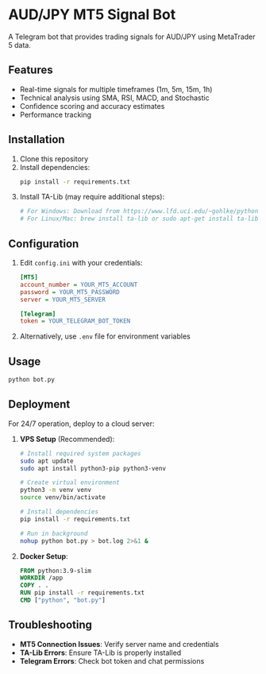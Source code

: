 # AUD/JPY MT5 Signal Bot

A Telegram bot that provides trading signals for AUD/JPY using MetaTrader 5 data.

## Features

- Real-time signals for multiple timeframes (1m, 5m, 15m, 1h)
- Technical analysis using SMA, RSI, MACD, and Stochastic
- Confidence scoring and accuracy estimates
- Performance tracking

## Installation

1. Clone this repository
2. Install dependencies:
   ```bash
   pip install -r requirements.txt
   ```
3. Install TA-Lib (may require additional steps):
   ```bash
   # For Windows: Download from https://www.lfd.uci.edu/~gohlke/pythonlibs/#ta-lib
   # For Linux/Mac: brew install ta-lib or sudo apt-get install ta-lib
   ```

## Configuration

1. Edit `config.ini` with your credentials:
   ```ini
   [MT5]
   account_number = YOUR_MT5_ACCOUNT
   password = YOUR_MT5_PASSWORD
   server = YOUR_MT5_SERVER
   
   [Telegram]
   token = YOUR_TELEGRAM_BOT_TOKEN
   ```

2. Alternatively, use `.env` file for environment variables

## Usage

```bash
python bot.py
```

## Deployment

For 24/7 operation, deploy to a cloud server:

1. **VPS Setup** (Recommended):
   ```bash
   # Install required system packages
   sudo apt update
   sudo apt install python3-pip python3-venv
   
   # Create virtual environment
   python3 -m venv venv
   source venv/bin/activate
   
   # Install dependencies
   pip install -r requirements.txt
   
   # Run in background
   nohup python bot.py > bot.log 2>&1 &
   ```

2. **Docker Setup**:
   ```dockerfile
   FROM python:3.9-slim
   WORKDIR /app
   COPY . .
   RUN pip install -r requirements.txt
   CMD ["python", "bot.py"]
   ```

## Troubleshooting

- **MT5 Connection Issues**: Verify server name and credentials
- **TA-Lib Errors**: Ensure TA-Lib is properly installed
- **Telegram Errors**: Check bot token and chat permissions
